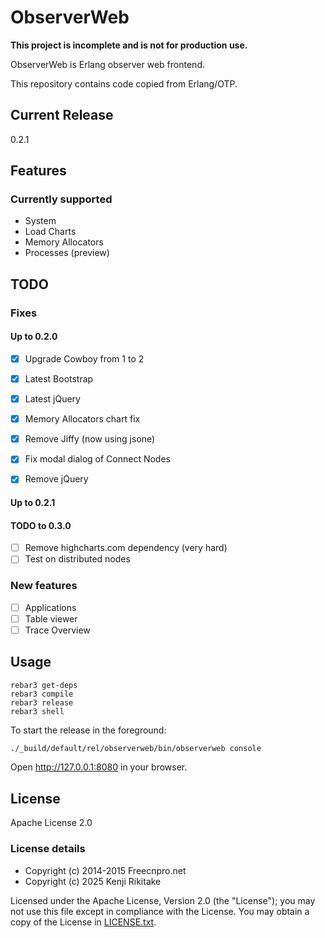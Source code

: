 # ObserverWeb

**This project is incomplete and is not for production use.** 

ObserverWeb is Erlang observer web frontend.

This repository contains code copied from Erlang/OTP.

## Current Release

0.2.1

## Features

### Currently supported

* System
* Load Charts
* Memory Allocators
* Processes (preview)

## TODO

### Fixes

#### Up to 0.2.0

- [x] Upgrade Cowboy from 1 to 2
- [x] Latest Bootstrap
- [x] Latest jQuery
- [x] Memory Allocators chart fix
- [x] Remove Jiffy (now using jsone)
- [x] Fix modal dialog of Connect Nodes

- [x] Remove jQuery

#### Up to 0.2.1

#### TODO to 0.3.0

- [ ] Remove highcharts.com dependency (very hard)
- [ ] Test on distributed nodes

### New features

- [ ] Applications
- [ ] Table viewer
- [ ] Trace Overview 

## Usage

```
rebar3 get-deps
rebar3 compile
rebar3 release
rebar3 shell
````

To start the release in the foreground:

```bash
./_build/default/rel/observerweb/bin/observerweb console
```

Open http://127.0.0.1:8080 in your browser.

## License

Apache License 2.0

### License details

* Copyright (c) 2014-2015 Freecnpro.net
* Copyright (c) 2025 Kenji Rikitake

Licensed under the Apache License, Version 2.0 (the "License"); you may not use this file except in compliance with the License. You may obtain a copy of the License in [LICENSE.txt](LICENSE.txt).
